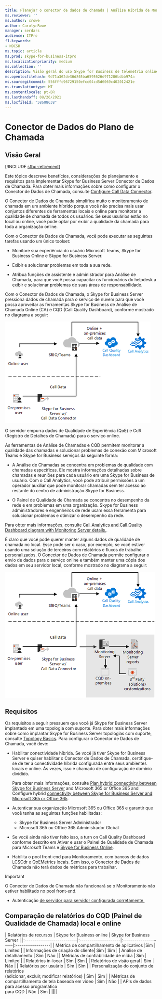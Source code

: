 ```yaml
---
title: Planejar o conector de dados de chamada | Análise Híbrida de Monitoramento de Painel de Qualidade de Chamada
ms.reviewer: ''
ms.author: crowe
author: CarolynRowe
manager: serdars
audience: ITPro
f1.keywords:
- NOCSH
ms.topic: article
ms.prod: skype-for-business-itpro
ms.localizationpriority: medium
ms.collection: ''
description: Visão geral do uso Skype for Business de telemetria online para monitorar uma implementação local em um cenário híbrido.
ms.openlocfilehash: 9d71a362de36d865ba6595626d971206bdbb974a
ms.sourcegitcommit: 556fffc96729150efcc04cd5d6069c402012421e
ms.translationtype: MT
ms.contentlocale: pt-BR
ms.lasthandoff: 08/26/2021
ms.locfileid: "58608638"
---
```

# <a name="plan-call-data-connector"></a>Conector de Dados do Plano de Chamada

## <a name="overview"></a>Visão Geral

[!INCLUDE [sfbo-retirement](../../Hub/includes/sfbo-retirement.md)]

Este tópico descreve benefícios, considerações de planejamento e requisitos para implementar Skype for Business Server Conector de Dados de Chamada. Para obter mais informações sobre como configurar o Conector de Dados de Chamada, consulte [Configure Call Data Connector](configure-call-data-connector.md).


O Conector de Dados de Chamada simplifica muito o monitoramento de chamada em um ambiente híbrido porque você não precisa mais usar conjuntos diferentes de ferramentas locais e online para monitorar a qualidade de chamada de todos os usuários. Se seus usuários estão no local ou online, você pode optar por exibir a qualidade da chamada para toda a organização online.

Com o Conector de Dados de Chamada, você pode executar as seguintes tarefas usando um único toolset:

- Monitore sua experiência do usuário Microsoft Teams, Skype for Business Online e Skype for Business Server.

- Exibir e solucionar problemas em toda a sua rede.

- Atribua funções de assistente e administrador para Análise de Chamada, para que você possa capacitar os funcionários do helpdesk a exibir e solucionar problemas de suas áreas de responsabilidade.

Com o Conector de Dados de Chamada, o Skype for Business Server pressiona dados de chamada para o serviço de nuvem para que você possa aproveitar as ferramentas Skype for Business de Análise de Chamada Online (CA) e CQD (Call Quality Dashboard), conforme mostrado no diagrama a seguir:

![Diagrama de Caixa postal na Nuvem SfB.](../../sfbserver2019/media/call-data-connector-plan-1.png)

O servidor empurra dados de Qualidade de Experiência (QoE) e CdR (Registro de Detalhes de Chamada) para o serviço online.

As ferramentas de Análise de Chamadas e CQD permitem monitorar a qualidade das chamadas e solucionar problemas de conexão com Microsoft Teams e Skype for Business serviços da seguinte forma:

- A Análise de Chamadas se concentra em problemas de qualidade com chamadas específicas. Ele mostra informações detalhadas sobre chamadas e reuniões para cada usuário em uma Skype for Business de usuário.  Com o Call Analytics, você pode atribuir permissões a um operador auxiliar que pode monitorar chamadas sem ter acesso ao restante do centro de administração Skype for Business.

- O Painel de Qualidade de Chamada se concentra no desempenho da rede e em problemas em uma organização. Skype for Business administradores e engenheiros de rede usam essa ferramenta para solucionar problemas e otimizar o desempenho da rede.

Para obter mais informações, consulte [Call Analytics and Call Quality Dashboard diagram with Monitoring Server details.](/SkypeForBusiness/using-call-quality-in-your-organization/difference-between-call-analytics-and-call-quality-dashboard).

É claro que você pode querer manter alguns dados de qualidade de chamada no local. Esse pode ser o caso, por exemplo, se você estiver usando uma solução de terceiros com relatórios e fluxos de trabalho personalizados.  O Conector de Dados de Chamada permite configurar o envio de dados para o serviço online e também manter uma cópia dos dados em seu servidor local, conforme mostrado no diagrama a seguir:

![SfB Caixa postal na Nuvem](../../sfbserver2019/media/call-data-connector-plan-2.png)

## <a name="requirements"></a>Requisitos

Os requisitos a seguir pressuem que você já Skype for Business Server implantado em uma topologia com suporte.  Para obter mais informações sobre como implantar Skype for Business Server topologias com suporte, consulte [Topology Basics](../../SfbServer/plan-your-deployment/topology-basics/topology-basics.md). Para configurar o Conector de Dados de Chamada, você deve:

- Habilitar conectividade híbrida. Se você já tiver Skype for Business Server e quiser habilitar o Conector de Dados de Chamada, certifique-se de ter a conectividade híbrida configurada entre seus ambientes locais e online. Às vezes, isso é chamado de configuração de domínio dividido.

   Para obter mais informações, consulte [Plan hybrid connectivity between Skype for Business Server](plan-hybrid-connectivity.md) and Microsoft 365 or Office 365 and Configure hybrid [connectivity between Skype for Business Server and Microsoft 365 or Office 365](configure-hybrid-connectivity.md).

- Autenticar sua organização Microsoft 365 ou Office 365 e garantir que você tenha as seguintes funções habilitadas:

  - Skype for Business Server Administrador
  - Microsoft 365 ou Office 365 Administrador Global

- Se você ainda não tiver feito isso, a turn on Call Quality Dashboard conforme descrito em Ativar e usar o Painel de Qualidade de Chamada para Microsoft Teams e [Skype for Business Online](/microsoftteams/turning-on-and-using-call-quality-dashboard).

- Habilita o pool front-end para Monitoramento, com bancos de dados LCSCdr e QoEMetrics locais. Sem isso, o Conector de Dados de Chamada não terá dados de métricas para trabalhar.

> [!IMPORTANT]
> O Conector de Dados de Chamada não funcionará se o Monitoramento não estiver habilitado no pool front-end.

- Autenticação [de servidor para servidor configurada corretamente.](../../SfbServer/manage/authentication/server-to-server-and-partner-applications.md) 

## <a name="comparison-of-on-premises-and-online-call-quality-dashboard-cqd-reports"></a>Comparação de relatórios do CQD (Painel de Qualidade de Chamada) local e online

| Relatórios de recursos | Skype for Business online | Skype for Business Server   |
|:---------------------------|:---------------------|:---------------------|:------------------|
| Métrica de compartilhamento de aplicativos |Sim | Limited |
| Informações de criação do cliente| Sim | Sim |
| Análise de detalhamento | Sim | Não |
| Métricas de confiabilidade de mídia | Sim | Limited |
| Relatórios in-locar | Sim | Sim |
| Relatórios de visão geral | Sim | Não |
| Relatórios por usuário | Sim | Sim |
| Personalização do conjunto de relatórios <br> (adicionar, excluir, modificar relatórios) | Sim | Sim |
| Métricas de compartilhamento de tela baseada em vídeo | Sim | Não |
| APIs de dados para acesso programático <br> para CQD | Não | Sim |
||||